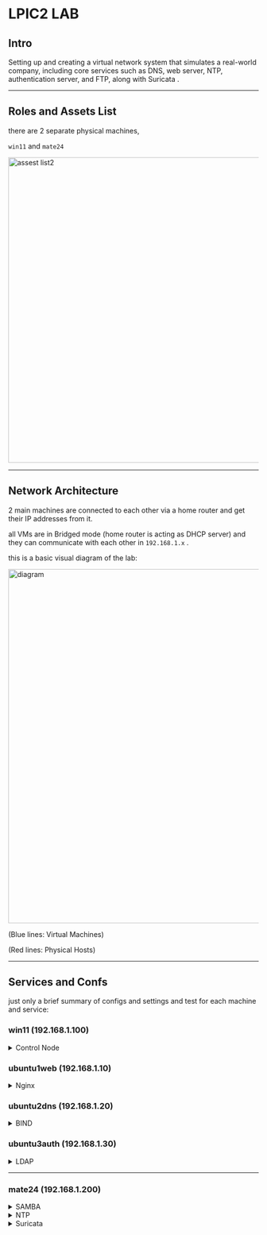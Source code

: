


# LPIC2 LAB

## Intro

Setting up and creating a virtual network system that simulates a real-world company, including core services such as DNS, web server, NTP, authentication server, and FTP, along with Suricata .

----------------------------------------------------------------------

## Roles and Assets List

there are 2 separate physical machines,

 `win11` and `mate24`
 


<img width="1540" height="615" alt="assest list2" src="https://github.com/user-attachments/assets/1adff12c-fd72-4c39-b202-de872447f8f3" />



 
----------------------------------------------------------------------
## Network Architecture

2 main machines are connected to each other via a home router and get their IP addresses from it.

all VMs are in Bridged mode (home router is acting as DHCP server) and they can communicate with each other in `192.168.1.x` .

this is a basic visual diagram of the lab:

<img width="1782" height="713" alt="diagram" src="https://github.com/user-attachments/assets/0cda909a-a3c1-4b52-9b24-6f4b5ac85714" />

(Blue lines: Virtual Machines)

(Red lines: Physical Hosts)


----------------------------------------------------------------------
## Services and Confs

just only a brief summary of configs and settings and test for each machine and service:

### win11 (192.168.1.100)


<details> 
 
<summary> Control Node </summary>


This is my main machine, 

serving as the central control node for my lab and also running my virtual servers.


im using WSL to have better connectivity with my machines.


WSL, by default, is in a private network created by Windows, but I need it to be in the same network as my nodes, so I set it to **Mirrored**:

for this i must change (or add) `.wslconfig` file:



<img width="585" height="258" alt="wslconfi" src="https://github.com/user-attachments/assets/934cd872-c7d7-4008-a116-ac0ab6e7b8fe" />



now WSL has the same ip address as my Windows 11:



<img width="1380" height="692" alt="ip" src="https://github.com/user-attachments/assets/b72f269a-2dbc-47e3-9696-c6af24fc8e96" />




I use **MobaXterm** to access all of my nodes by establishing SSH connections:

*virtual machines:*

<img width="1678" height="898" alt="mobaxterm2" src="https://github.com/user-attachments/assets/af15803a-5a50-4acc-b755-68005fb55537" />


*physical machines:*

<img width="1679" height="525" alt="mobaxterm3" src="https://github.com/user-attachments/assets/8eccee8c-fb53-4d38-9fe9-9f5f6416fd07" />


____________________________________________________________________________


i use Ansible to manage my nodes because its agentless and its way more easier than other alternatives.


ive divided my nodes into 4 groups, and this is 

my inventory list, `hosts`:



<img width="554" height="405" alt="hosts" src="https://github.com/user-attachments/assets/9a26a22c-9232-478d-b7e8-a607c5e9b6e2" />



after sharing my WSL public key to all nodes, its time to 


using `ping` module to check the connectivity from control node to all machines:


<img width="620" height="780" alt="ping" src="https://github.com/user-attachments/assets/001afd72-c6ea-4d18-9bd0-6b5e06268b43" />

`pong` is received.

Control Node is ready.



</details>


### ubuntu1web (192.168.1.10)


<details> 
 
<summary> Nginx </summary>

i have 3 sample websites to test and configure:

1 - sina-personal-page.slab

2 - webtest.slab

3 - nginx-default.slab

html files at `/var/www`:

<img width="472" height="170" alt="varwww" src="https://github.com/user-attachments/assets/56ffcc47-5c0a-4afc-8add-ab8a16e78dc1" />



config files at `/etc/nginx/sites-available`:

<img width="853" height="176" alt="availabe" src="https://github.com/user-attachments/assets/03cbdea3-9f2f-491f-b596-35241c2daa3b" />


server blocks for each virtual host:


<img width="702" height="330" alt="sinaconf" src="https://github.com/user-attachments/assets/aab52327-7123-40a7-8013-d2a79e19a2e1" />

and like this for other ones.

i used `server_name` directive to get help from my DNS server because all hosts are serving at 192.168.1.10.

`access_log` and `error_log` for logging and to be used by syslog in next phases.

and location block for matching specific URIs. (in case of not found URI it will return 404)


creating sym link for sites and enabling them:

<img width="1448" height="222" alt="enable" src="https://github.com/user-attachments/assets/010d9b01-e919-4289-ac73-5addf3c05d56" />

now final conf check:

<img width="827" height="151" alt="check" src="https://github.com/user-attachments/assets/9c9b6c87-5e68-4840-9f69-0e086e7ea1e2" />

configs looks good, now time to check the sites.

because im using ubuntu server i dont have GUI so i use `lynx` to view my sites in terminal:

<img width="616" height="125" alt="lynx" src="https://github.com/user-attachments/assets/3573e729-50cb-47cc-9669-22411baf2b97" />

`nginx-default.slab`

<img width="1595" height="528" alt="nginx" src="https://github.com/user-attachments/assets/253c9348-1c9f-440c-8d6c-29871439d477" />


`webtest.slab`

<img width="1577" height="508" alt="webtest" src="https://github.com/user-attachments/assets/4f3c8acf-828b-4598-a043-89d8b69fe641" />


now a check from my other machine with GUI:



<img width="1140" height="542" alt="sinaa" src="https://github.com/user-attachments/assets/659395dc-358a-4fb0-8728-9c919b49f99a" />


<img width="1352" height="430" alt="nginx" src="https://github.com/user-attachments/assets/01e3828b-0028-4cef-8344-5907e6491745" />


<img width="781" height="280" alt="webtest" src="https://github.com/user-attachments/assets/2c10f6b2-8be6-4a57-a35d-c81ff19d9e3a" />


Web Server is ready.




</details> 


### ubuntu2dns (192.168.1.20)


<details>
 
<summary> BIND </summary>

my lab zone name is `slab`.

`named.conf.local`:


<img width="672" height="260" alt="zones" src="https://github.com/user-attachments/assets/a5029b56-a958-4026-af78-23f1ba8ce117" />


`db.slab` for resolving IPs and `db.192` for reverse queries.

then, database files:

`db.slab`:

<img width="710" height="496" alt="dbslab" src="https://github.com/user-attachments/assets/b62343a6-22e9-4b1b-b0ed-875df60ec407" />

`db.192`:

<img width="765" height="532" alt="db192" src="https://github.com/user-attachments/assets/321069fc-fa8e-45a9-b924-cb49f8ca8939" />

and now, a check for config and db files:

<img width="1106" height="320" alt="check" src="https://github.com/user-attachments/assets/9d1108b7-3163-4032-993f-03afc39e26d8" />


now a test from other machines, for example from 192.168.1.10:

<img width="665" height="775" alt="test1" src="https://github.com/user-attachments/assets/c5e39727-7ac4-428b-9ddf-ecce5ce35624" />

or with a basic script to test them all at once: 

<img width="737" height="502" alt="test3" src="https://github.com/user-attachments/assets/a61f1011-1522-447a-9186-f27c60a04aed" />

or from win11:


<img width="942" height="390" alt="test2" src="https://github.com/user-attachments/assets/fabf8f50-3642-40b1-b395-f42cfa8d8391" />

Name Server is ready.


</details> 

### ubuntu3auth (192.168.1.30)


<details> 
 
<summary> LDAP </summary>




### server side
----------------------------------------------------------------------------------------------------------

after installing the OpenLDAP packages, `slapd` & `ldap-utils`, i run  `dpkg-reconfigure slapd` command to renew the configs.

then defining my hierarchy:

**Key LDAP Values:**

DNS Domain Name ---> `slab`

Organization Name ---> `SLAB`

Database Backend ---> `MDB` (Modern Database)


**Organizational Units (OU):**

i must create a logical structure for organizing users and groups, so i need a LDIF (LDAP Data Interchange Format) file:

`base.ldif`:

<img width="502" height="220" alt="base" src="https://github.com/user-attachments/assets/0aa1b0b6-433e-472a-bc53-cb45c5ee2f0c" />

and now :

```
ldapadd -x -D "cn=admin,dc=slab" -W -f base.ldif
```

`-x`: to enable simple auth instead of other ways

`-D "cn=admin,dc=slab"` : to specify the DN (Distinguished Name) and the name of the user who is performing the command

`-W` : ask password for DN

`-f base.ldif` : read from base.ldif file

now my directory is set up.



**Users and Groups:**

i have 4 groups and 5 users for my lab:

**groups** ---> webadmins, itadmins, fileusers, devs



**users** ---> sina, jay, s-admin, user1, user2



each of users and groups has its own .ldif file:


<img width="561" height="463" alt="treegu" src="https://github.com/user-attachments/assets/5e58f8cb-4e71-415f-8056-4911c1f58ae4" />



<img width="697" height="365" alt="groups" src="https://github.com/user-attachments/assets/a55bad7e-938d-40d1-a12c-5fae605f15b7" />



<img width="723" height="677" alt="users" src="https://github.com/user-attachments/assets/16c40ec9-83cd-4c0d-945c-24b8818d29a2" />


object classes that i used:

`inetOrgPerson` : a fundamental object class for representing people within an organization

`cn` : Common Name, user full name

`sn` : Surname, user last name

----------


`posixAccount` : for integrating LDAP users with Linux based systems

`uid` :  user login name

`uidNumber` : unique numerical ID for the user 

`gidNumber` : primary group number for the user

`homeDirectory` : path to the user home directory

`loginShell` : default shell for the user

----------


`shadowAccount` : for more advanced password management

`shadowLastChange` : date of the last password change

`shadowMax` : maximum number of days a password is valid before it expires

----------






other `.ldif` files to add users to groups:



<img width="900" height="527" alt="add" src="https://github.com/user-attachments/assets/fa288e40-74ed-4f86-b7ab-7b358761b94c" />





**Verifying the Directory:**


using the `ldapsearch` command to search and retrieve information from LDAP server and final check:

```
ldapsearch -x -W -D "cn=admin,dc=slab" -b "dc=slab"
```

<img width="772" height="670" alt="check1" src="https://github.com/user-attachments/assets/f14fd9fb-2a77-4914-8abf-f20b17f9c74c" />


<img width="731" height="688" alt="check2" src="https://github.com/user-attachments/assets/9ff91540-b921-4ed3-b38e-5e179d7dd482" />


Server side is ready.


### Client side
----------------------------------------------------------------------------------------------------------



after installing the required packages, `libnss-ldap`, `libpam-ldap`, `ldap-utils`, `nslcd`

and set the values:

ldap server URI: `ldap://192.168.1.30/`

ldap search base: `dc=slab`

bind DN: `cn=admin,dc=slab`


its time to configure name server swith:

`/etc/nsswitch.conf`:


<img width="781" height="511" alt="nssiwtch40" src="https://github.com/user-attachments/assets/9d55e736-a099-4dc9-ae57-bc7b9f6d71ad" />


and NSLCD (a service that handles LDAP lookups for a system):

`/etc/nslcd.conf`:


<img width="961" height="389" alt="nslcd30" src="https://github.com/user-attachments/assets/65d5f331-3405-413d-8905-313b1c6f2e6a" />


now updating PAM config and enabling `Unix authentication` and `LDAP Authentication`:


<img width="1577" height="543" alt="pam30" src="https://github.com/user-attachments/assets/20244736-026b-4f3e-b585-2dbbec47d86b" />


client settings are finished, now a test for resolving users and groups data and switching to other users:




<img width="507" height="338" alt="test30" src="https://github.com/user-attachments/assets/30d48ff8-9bac-4d4b-b286-9c658e8af6ab" />



it working fine.


and like this, other nodes are set to use this server for authentication.


LDAP Server is ready.



</details> 



----------------------------------------------------------------------
### mate24 (192.168.1.200)


<details> 
 
<summary> SAMBA  </summary>

`/etc/samba/smb.conf` :

<img width="415" height="182" alt="smb conf" src="https://github.com/user-attachments/assets/5292c9fc-2a62-44cb-9ce5-9880fb4c7ec3" />

after modifying the share object, its time to create the `smbuser` and set password for that with `smbpasswd` command, 

and then a test file and permission and user check:


<img width="555" height="145" alt="smbuser" src="https://github.com/user-attachments/assets/ed8d7b17-b983-4458-a64a-68d66daab143" />


<img width="638" height="206" alt="tree -pug" src="https://github.com/user-attachments/assets/12077199-3cd8-486d-a16f-cdd1e082a0b6" />

now verify connection and do some change from windows side:

<img width="638" height="458" alt="win check" src="https://github.com/user-attachments/assets/5d80d717-68cb-40fe-ad13-855d5a449afe" />

and after entering the credential for smbuser:

<img width="872" height="438" alt="test windows side" src="https://github.com/user-attachments/assets/c91e8880-4e11-4dfb-943f-fead6e7d3428" />

and now once again to check the upload from windows side:

<img width="1550" height="467" alt="test linux side" src="https://github.com/user-attachments/assets/cabe2325-03b6-440d-a892-d0e3457c2663" />

and another check from another machine:

<img width="1216" height="402" alt="test2 linux side" src="https://github.com/user-attachments/assets/5cf0dc4a-164b-4462-bd6f-88d6b07f2d79" />

File Server is ready.


</details>



<details> 
 
<summary> NTP </summary>


after installing the `chrony` its time to modify the config file, `/etc/chrony/chrony.conf`:


<img width="785" height="407" alt="chrony conf" src="https://github.com/user-attachments/assets/7882fe40-8b55-4690-bd26-472179eb1ff8" />

now server is reeady, for clients i just need to tell each machine to use `mate24` as their ntp server.


an example of client configuration at `/etc/chrony/chrony.conf`:

<img width="630" height="304" alt="clientconf" src="https://github.com/user-attachments/assets/2a909b93-997f-43d3-aa73-f766a65ecfc4" />


now for the rest of the nodes, i use ansible to aviod config them one by one:

`client_ntp.yaml` is my play for this task:

<img width="718" height="730" alt="clientsyaml" src="https://github.com/user-attachments/assets/d906a741-72ec-4045-9b43-61c51f120e68" />


now running this with:
```
ansible-playbook -i hosts client_ntp.yaml
```

<img width="1270" height="553" alt="play" src="https://github.com/user-attachments/assets/4f3c6bf2-da81-40f5-9228-c2a79f77e0e3" />


now a check from another machines:


<img width="1002" height="273" alt="test1" src="https://github.com/user-attachments/assets/697c7c87-4fab-4079-842c-1a05ac9287b0" />


<img width="917" height="250" alt="test2" src="https://github.com/user-attachments/assets/69c9bd90-e7d3-4e52-9fc4-dbd647dbb2e9" />


Time Server is ready.


</details> 


<details> 
 
<summary> Suricata </summary>

this is a separate personal project and is not related to the LPIC-2 topics, so i dont get into the details.


[Set-up basic Suricata](https://github.com/sinae99/set-up-basic-Suricata)

</details> 




